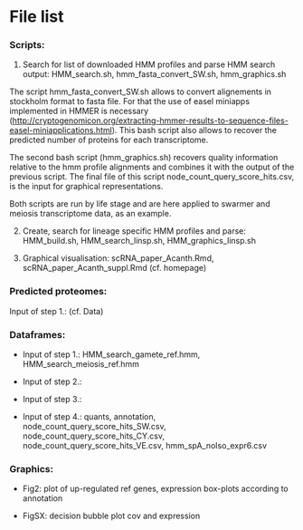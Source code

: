 # File list


### Scripts:

1. Search for list of downloaded HMM profiles and parse HMM search output: HMM_search.sh, hmm_fasta_convert_SW.sh, hmm_graphics.sh

The script hmm_fasta_convert_SW.sh allows to convert alignements in stockholm format to fasta file. For that the use of easel miniapps implemented in HMMER is necessary (http://cryptogenomicon.org/extracting-hmmer-results-to-sequence-files-easel-miniapplications.html). This bash script also allows to recover the predicted number of proteins for each transcriptome. 

The second bash script (hmm_graphics.sh) recovers quality information relative to the hmm profile alignments and combines it with the output of the previous script. The final file of this script node_count_query_score_hits.csv, is the input for graphical representations.

Both scripts are run by life stage and are here applied to swarmer and meiosis transcriptome data, as an example.


2. Create, search for lineage specific HMM profiles and parse: HMM_build.sh, HMM_search_linsp.sh, HMM_graphics_linsp.sh





3. Graphical visualisation: scRNA_paper_Acanth.Rmd, scRNA_paper_Acanth_suppl.Rmd (cf. homepage)


### Predicted proteomes:

Input of step 1.: (cf. Data)


### Dataframes:

* Input of step 1.: HMM_search_gamete_ref.hmm, HMM_search_meiosis_ref.hmm

* Input of step 2.: 

* Input of step 3.: 

* Input of step 4.: quants, annotation, node_count_query_score_hits_SW.csv, node_count_query_score_hits_CY.csv, node_count_query_score_hits_VE.csv, hmm_spA_noIso_expr6.csv


### Graphics:

* Fig2: plot of up-regulated ref genes, expression box-plots according to annotation

* FigSX: decision bubble plot cov and expression

